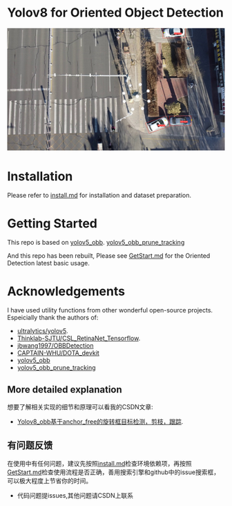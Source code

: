 # Yolov8 for Oriented Object Detection
![图片](./docs/obb_kpt_result.jpg)


# Installation
Please refer to [install.md](./docs/install.md) for installation and dataset preparation.

# Getting Started 
This repo is based on [yolov5_obb](https://github.com/hukaixuan19970627/yolov5_obb/tree/master). [yolov5_obb_prune_tracking](https://github.com/yzqxy/yolov5_obb_prune_tracking)

And this repo has been rebuilt, Please see [GetStart.md](./docs/GetStart.md) for the Oriented Detection latest basic usage.

#  Acknowledgements
I have used utility functions from other wonderful open-source projects. Espeicially thank the authors of:

* [ultralytics/yolov5](https://github.com/ultralytics/yolov5).
* [Thinklab-SJTU/CSL_RetinaNet_Tensorflow](https://github.com/Thinklab-SJTU/CSL_RetinaNet_Tensorflow).
* [jbwang1997/OBBDetection](https://github.com/jbwang1997/OBBDetection)
* [CAPTAIN-WHU/DOTA_devkit](https://github.com/CAPTAIN-WHU/DOTA_devkit)
* [yolov5_obb](https://github.com/hukaixuan19970627/yolov5_obb/tree/master)
* [yolov5_obb_prune_tracking](https://github.com/yzqxy/yolov5_obb_prune_tracking/tree/master)
## More detailed explanation
想要了解相关实现的细节和原理可以看我的CSDN文章:   
* [Yolov8_obb基于anchor_free的旋转框目标检测，剪枝，跟踪](https://blog.csdn.net/qq_39128381/article/details/131962684?spm=1001.2014.3001.5501).

## 有问题反馈
在使用中有任何问题，建议先按照[install.md](./docs/install.md)检查环境依赖项，再按照[GetStart.md](./docs/GetStart.md)检查使用流程是否正确，善用搜索引擎和github中的issue搜索框，可以极大程度上节省你的时间。

* 代码问题提issues,其他问题请CSDN上联系

